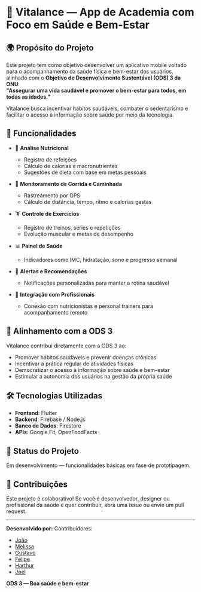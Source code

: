 # 💪 Vitalance — App de Academia com Foco em Saúde e Bem-Estar

## 🌍 Propósito do Projeto

Este projeto tem como objetivo desenvolver um aplicativo mobile voltado para o acompanhamento da saúde física e bem-estar dos usuários, alinhado com o **Objetivo de Desenvolvimento Sustentável (ODS) 3 da ONU**:  
**"Assegurar uma vida saudável e promover o bem-estar para todos, em todas as idades."**

Vitalance busca incentivar hábitos saudáveis, combater o sedentarismo e facilitar o acesso à informação sobre saúde por meio da tecnologia.

## 🧠 Funcionalidades

- 🥗 **Análise Nutricional**
  - Registro de refeições
  - Cálculo de calorias e macronutrientes
  - Sugestões de dieta com base em metas pessoais

- 🏃 **Monitoramento de Corrida e Caminhada**
  - Rastreamento por GPS
  - Cálculo de distância, tempo, ritmo e calorias gastas

- 🏋️ **Controle de Exercícios**
  - Registro de treinos, séries e repetições
  - Evolução muscular e metas de desempenho

- 📊 **Painel de Saúde**
  - Indicadores como IMC, hidratação, sono e progresso semanal

- 🔔 **Alertas e Recomendações**
  - Notificações personalizadas para manter a rotina saudável

- 🤝 **Integração com Profissionais**
  - Conexão com nutricionistas e personal trainers para acompanhamento remoto

## 🎯 Alinhamento com a ODS 3

Vitalance contribui diretamente com a ODS 3 ao:

- Promover hábitos saudáveis e prevenir doenças crônicas
- Incentivar a prática regular de atividades físicas
- Democratizar o acesso à informação sobre saúde e bem-estar
- Estimular a autonomia dos usuários na gestão da própria saúde

## 🛠️ Tecnologias Utilizadas

- **Frontend**: Flutter
- **Backend**: Firebase / Node.js
- **Banco de Dados**: Firestore
- **APIs**: Google Fit, OpenFoodFacts

## 🚧 Status do Projeto

Em desenvolvimento — funcionalidades básicas em fase de prototipagem.

## 🤝 Contribuições

Este projeto é colaborativo! Se você é desenvolvedor, designer ou profissional da saúde e quer contribuir, abra uma issue ou envie um pull request.

---

**Desenvolvido por:** Contribuidores:
- [João](https://github.com/640Joao)
- [Melissa](https://github.com/melissayuli)
- [Gustavo](https://github.com/gustadeb)
- [Felipe](https://github.com/felipe1dev)
- [Harthur](https://github.com/harthur123)
- [Joel](https://github.com/joelwolly)

**ODS 3 — Boa saúde e bem-estar**
